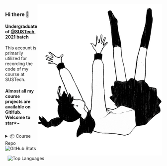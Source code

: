 <img align='right' src="img/UnhappyRefrainCover.png" width='400px'>

### Hi there 👋

#### Undergraduate of [@SUSTech](https://www.sustech.edu.cn/en/), 2021 batch

This account is primarily utilized for recording the code of my course at SUSTech. 

#### Almost all my course projects are available on GitHub. Welcome to star⭐~

<details>
<summary>📦 Course Repo </summary>

Course Project Repositories:

- [【Java1A - 国际象棋】CS102/109A Java: Chess ](https://github.com/OctCarp/SUSTech_CS102A-JavaA_S22_Proj-Chess)
- [【数字逻辑 - 小车】CS207 DD: "A Real Car"](https://github.com/OctCarp/SUSTech_CS207-DD_2022f_Project-a-real-car)
- [【计组 - 单周期 CPU】CS202 Organization: Single Cycle CPU](https://github.com/OctCarp/SUSTech_CS202-Organization_2023s_Project-CPU)
- [【数据库 - 论坛】CS307 DB: Forum Database](https://github.com/OctCarp/SUSTech_CS307-DB_2023s_Projects)
- [【计网 - Ryu SDN】CS305 Network: Ryu Controller SDN](https://github.com/OctCarp/SUSTech_CS305-Network_2023s_Project-Ryu)
- [【OOAD - 宿舍选择】 CS309 OOAD: Dormitory Selection](https://github.com/OctCarp/SUSTech_CS309-OOAD_F23_Proj-Dorm-Select)
- [【嵌入式 - “智能手表”】CS301 Embedded Syst.: "Smart Watch"](https://github.com/Mark4551124015/SUSTech_CS301_Project)
- [【C++ - 递归推箱】CS205 C/C++: Recurse Box](https://github.com/SUSTech-CPP-Recurse-Box/Sokoban)

Course Assignment Repositories:

- [【JavaA】CS102/109A 2022 Spring - Assignment](https://github.com/OctCarp/SUSTech_CS102A-JavaA_S22_Works)
- [【DSAA】CS203 2022 Fall - Lab](https://github.com/OctCarp/SUSTech_CS203-DSAA_F22_Works)
- [【Algorithm】CS208 2023 Spring - Lab](https://github.com/OctCarp/SUSTech_CS208-Algorithm_S23_Works)
- [【AI】CS303 2023 Fall - Lab](https://github.com/OctCarp/SUSTech_CS303-AI_F23_Works)
- [【C/C++】CS205 2023 Fall - Midterm & Lab](https://github.com/OctCarp/SUSTech_CS205-CPP_F23_Works)
- [【Deep Learning】CS324 2024 Spring - Assignment](https://github.com/OctCarp/SUSTech_CS324-Deep-Learning_S24_Works)
- [【OS】CS302 2024 Spring - Assignment](https://github.com/OctCarp/SUSTech_CS302-OS_S24_Works)
- [【MATLAB】ME112 2024 Spring - Assignment](https://github.com/OctCarp/SUSTech_ME112-MATLAB_S24_Works)
- [【Other】Miscellaneous](https://github.com/OctCarp/SUSTech_CS-Course_MISC)

I'd like to have a work-life balance (though I don't really have it). So, I've usually only focused on meeting the requirements that contribute to the grade.

I hope to engage in some interesting additional exploration or extension in my leisure time.

</details>


<div align="left">
  <picture style="margin-right: 0.5rem;">
    <source
      srcset="https://github-readme-stats.vercel.app/api?username=OctCarp&show_icons=true&count_private=true&hide_rank=true&hide_border=true&disable_animations=true&theme=apprentice"
      media="(prefers-color-scheme: dark)" />
    <img height="180em"
      src="https://github-readme-stats.vercel.app/api?username=OctCarp&show_icons=true&count_private=true&hide_rank=true&hide_border=false&disable_animations=true&theme=graywhite"
      alt="GitHub Stats" />
  </picture>
  <picture style="margin-left: 0.5rem;">
    <source
      srcset="https://github-readme-stats.vercel.app/api/top-langs/?username=OctCarp&layout=compact&hide=tex&langs_count=8&hide_progress=true&size_weight=0.5&count_weight=0.5&hide_border=true&disable_animations=true&theme=apprentice"
      media="(prefers-color-scheme: dark)" />
    <img height="180em"
      src="https://github-readme-stats.vercel.app/api/top-langs/?username=OctCarp&layout=compact&hide=tex&langs_count=8&hide_progress=true&size_weight=0.5&count_weight=0.5&hide_border=false&disable_animations=true&theme=graywhite"
      alt="Top Languages" />
  </picture>
</div>


